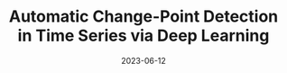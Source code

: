 ---
title: "Automatic Change-Point Detection in Time Series via Deep Learning"
collection: publications
permalink: /publication/2022-11-07JieAutoCPD
date: 2023-06-12
venue: 'arXiv'
pubtype: 'preprint'
paperurl: '/files/AutoCPD202306.pdf'
link: 'https://arxiv.org/abs/2211.03860'
github: 'https://github.com/Jieli12/AutoCPD'
citation: '<b>Jie Li</b>, Paul Fearnhead, Piotr Fryzlewicz and Tengyao Wang  (2023). Automatic Change-Point Detection in Time Series via Deep Learning, Journal of the Royal Statistical Society Series B (with discussion), to appear.'
---